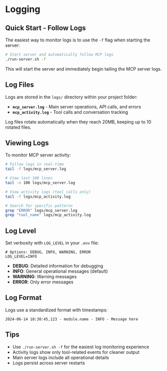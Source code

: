 # Logging

## Quick Start - Follow Logs

The easiest way to monitor logs is to use the `-f` flag when starting the server:

```bash
# Start server and automatically follow MCP logs
./run-server.sh -f
```

This will start the server and immediately begin tailing the MCP server logs.

## Log Files

Logs are stored in the `logs/` directory within your project folder:

- **`mcp_server.log`** - Main server operations, API calls, and errors
- **`mcp_activity.log`** - Tool calls and conversation tracking

Log files rotate automatically when they reach 20MB, keeping up to 10 rotated files.

## Viewing Logs

To monitor MCP server activity:

```bash
# Follow logs in real-time
tail -f logs/mcp_server.log

# View last 100 lines
tail -n 100 logs/mcp_server.log

# View activity logs (tool calls only)
tail -f logs/mcp_activity.log

# Search for specific patterns
grep "ERROR" logs/mcp_server.log
grep "tool_name" logs/mcp_activity.log
```

## Log Level

Set verbosity with `LOG_LEVEL` in your `.env` file:

```env
# Options: DEBUG, INFO, WARNING, ERROR
LOG_LEVEL=INFO
```

- **DEBUG**: Detailed information for debugging
- **INFO**: General operational messages (default)
- **WARNING**: Warning messages
- **ERROR**: Only error messages

## Log Format

Logs use a standardized format with timestamps:

```
2024-06-14 10:30:45,123 - module.name - INFO - Message here
```

## Tips

- Use `./run-server.sh -f` for the easiest log monitoring experience
- Activity logs show only tool-related events for cleaner output
- Main server logs include all operational details
- Logs persist across server restarts